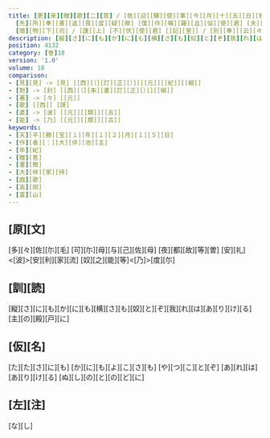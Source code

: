 ```yaml
---
title: [更][来][贈][歌][二][首] / [依][迎][驛][使][事][今][月][十][五][日][到][来][部][下][加][賀][郡][境] [面][蔭]<[見]>[射][水][之][郷][戀][緒][結][深][海][之][村] [身][異][胡][馬][心][悲][北][風] [乗][月][徘][徊][曽][無][所][為] [稍][開][来]<[封]>[其][辞][[云]<[々]>][者]
  [先][所][奉][書][返][畏][度][疑][歟] [僕][作][嘱][羅][且][悩][使][君] [夫][乞][水][得][酒][従][来][能][口] [論][時][合][理][何][題][強][吏][乎] [尋][誦][針][袋][詠][詞][泉][酌][不][渇] [抱][膝][獨][咲][能][ニ][旅][愁] [陶][然][遣][日][何][慮][何][思] [短][筆][不][宣] / [勝][寶][元][年][十][二][月][十][五][日]
  [徴][物][下][司] / [謹][上] [不][伏][使][君] [[記][室]] / [別][奉][[云][々]][歌][二][首]
description: [縦][さ][に][も][か][に][も][横][さ][も][奴][と][ぞ][我][れ][は][あ][り][け][る][主][の][殿][戸][に]
position: 4132
category: [巻]18
version: '1.0'
volume: 18
comparison:
- [見][見] -> [見] [[西][（][訂][正][）]][[元]][[紀]][[細]]
- [對] -> [封] [[西][（][朱][書][訂][正][）]][[細]]
- [著] -> [々] [[元]]
- [歌] [[西]] [謌]
- [婆] -> [波] [[元]][[類]][[古]]
- [能] -> [乃] [[元]][[類]][[古]]
keywords:
- [天][平][勝][宝][１][年][１][２][月][１][５][日]
- [作][者][：][大][伴][池][主]
- [年][紀]
- [贈][答]
- [書][簡]
- [大][伴][家][持]
- [戯][歌]
- [高][岡]
- [富][山]
---
```


## [原][文]

[多][々][佐][尓][毛] [可][尓][母][与][己][佐][母] [夜][都][故][等][曽] [安][礼]<[波]>[安][利][家][流] [奴][之][能][等]<[乃]>[度][尓]

## [訓][読]

[縦][さ][に][も][か][に][も][横][さ][も][奴][と][ぞ][我][れ][は][あ][り][け][る][主][の][殿][戸][に]

## [仮][名]

[た][た][さ][に][も] [か][に][も][よ][こ][さ][も] [や][つ][こ][と][ぞ] [あ][れ][は][あ][り][け][る] [ぬ][し][の][と][の][ど][に]

## [左][注]

[な][し]
